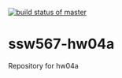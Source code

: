 [![build status of master](https://circleci.com/gh/Ashayp/SSW567.svg?style=svg)](https://app.circleci.com/pipelines/github/Ashayp/SSW567?branch=HW05a_Mocking&filter=all)

# ssw567-hw04a
Repository for hw04a
